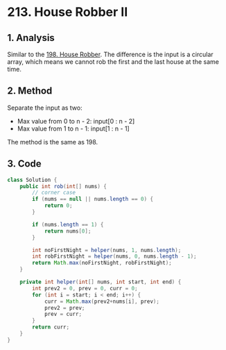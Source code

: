 # 213. House Robber II

## 1. Analysis

Similar to the [198. House Robber](0198.md). The difference is the input is a circular array, which means we cannot rob the first and the last house at the same time.

## 2. Method

Separate the input as two:

- Max value from 0 to n - 2: input[0 : n - 2]
- Max value from 1 to n - 1: input[1 : n - 1]

The method is the same as 198.

## 3. Code

```java
class Solution {
    public int rob(int[] nums) {
        // corner case
        if (nums == null || nums.length == 0) {
            return 0;
        }

        if (nums.length == 1) {
            return nums[0];
        }

        int noFirstNight = helper(nums, 1, nums.length);
        int robFirstNight = helper(nums, 0, nums.length - 1);
        return Math.max(noFirstNight, robFirstNight);
    }

    private int helper(int[] nums, int start, int end) {
        int prev2 = 0, prev = 0, curr = 0;
        for (int i = start; i < end; i++) {
            curr = Math.max(prev2+nums[i], prev);
            prev2 = prev;
            prev = curr;
        }
        return curr;
    }
}
```
